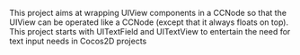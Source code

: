 This project aims at wrapping UIView components in a CCNode so that the UIView can be operated like a CCNode (except that it always floats on top).
This project starts with UITextField and UITextView to entertain the need for text input needs in Cocos2D projects